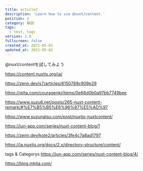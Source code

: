 ```yaml
---
title: article2
description: 'Learn how to use @nuxt/content.'
position: 1
category: 解説
tags: 
  - test, tags
version: 1.0
fullscreen: false
created_at: 2021-05-02
updated_at: 2021-05-02
---
```


@nuxt/contentを試してみよう

https://content.nuxtjs.org/ja/

https://zenn.dev/s7/articles/6150789c909e29

https://qiita.com/couragenki/items/0e66d0b0a97bb7749bee

https://www.suzu6.net/posts/265-nuxt-content-remark/#%E7%B5%B5%E6%96%87%E5%AD%97

https://www.suzunatsu.com/post/nuxtjs-nuxtcontent/

https://jun-app.com/series/nuxt-content-blog/1

https://zenn.dev/kote2/articles/3fe4c7a8ad1797

https://ja.nuxtjs.org/docs/2.x/directory-structure/content/

tags & Categorys
https://jun-app.com/series/nuxt-content-blog/4/

https://blog.mktia.com/
